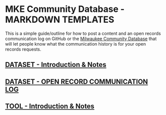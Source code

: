 MKE Community Database - MARKDOWN TEMPLATES
=============

This is a simple guide/outline for how to post a content and an open records communication log on GitHub or the [Milwaukee Community Database](http://mkecommunitydata.com) that will let people know what the communication history is for your open records requests.

[DATASET - Introduction & Notes](https://github.com/milwaukeedata/MKE_CD-markdown/datasetintro.md)
----------

[DATASET - OPEN RECORD COMMUNICATION LOG](https://github.com/milwaukeedata/MKE_CD-markdown/openrecordlog.md)
----------

[TOOL - Introduction & Notes](https://github.com/milwaukeedata/MKE_CD-markdown/toolintro.md)
----------
